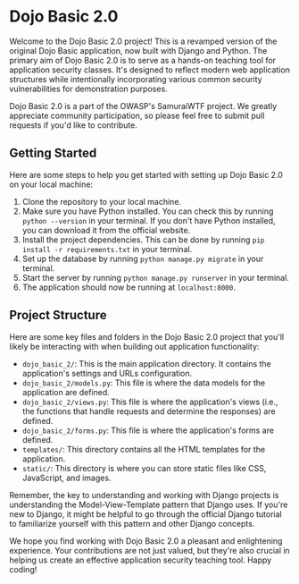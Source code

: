 # Dojo Basic 2.0

Welcome to the Dojo Basic 2.0 project! This is a revamped version of the original Dojo Basic application, now built with Django and Python. The primary aim of Dojo Basic 2.0 is to serve as a hands-on teaching tool for application security classes. It's designed to reflect modern web application structures while intentionally incorporating various common security vulnerabilities for demonstration purposes.

Dojo Basic 2.0 is a part of the OWASP's SamuraiWTF project. We greatly appreciate community participation, so please feel free to submit pull requests if you'd like to contribute.

## Getting Started

Here are some steps to help you get started with setting up Dojo Basic 2.0 on your local machine:

1. Clone the repository to your local machine.
2. Make sure you have Python installed. You can check this by running `python --version` in your terminal. If you don't have Python installed, you can download it from the official website.
3. Install the project dependencies. This can be done by running `pip install -r requirements.txt` in your terminal.
4. Set up the database by running `python manage.py migrate` in your terminal.
5. Start the server by running `python manage.py runserver` in your terminal.
6. The application should now be running at `localhost:8000`.

## Project Structure

Here are some key files and folders in the Dojo Basic 2.0 project that you'll likely be interacting with when building out application functionality:

- `dojo_basic_2/`: This is the main application directory. It contains the application's settings and URLs configuration.
- `dojo_basic_2/models.py`: This file is where the data models for the application are defined.
- `dojo_basic_2/views.py`: This file is where the application's views (i.e., the functions that handle requests and determine the responses) are defined.
- `dojo_basic_2/forms.py`: This file is where the application's forms are defined.
- `templates/`: This directory contains all the HTML templates for the application.
- `static/`: This directory is where you can store static files like CSS, JavaScript, and images.

Remember, the key to understanding and working with Django projects is understanding the Model-View-Template pattern that Django uses. If you're new to Django, it might be helpful to go through the official Django tutorial to familiarize yourself with this pattern and other Django concepts.

We hope you find working with Dojo Basic 2.0 a pleasant and enlightening experience. Your contributions are not just valued, but they're also crucial in helping us create an effective application security teaching tool. Happy coding!